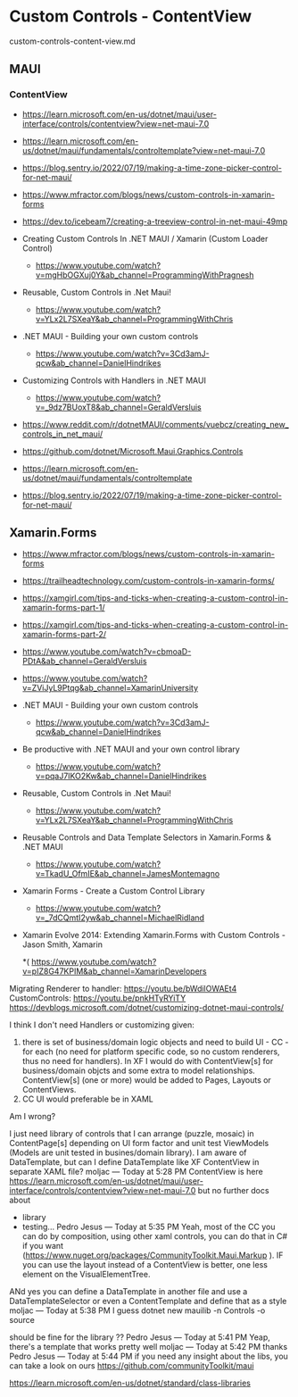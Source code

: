 # Custom Controls - ContentView

custom-controls-content-view.md

## MAUI

### ContentView

*   https://learn.microsoft.com/en-us/dotnet/maui/user-interface/controls/contentview?view=net-maui-7.0

*   https://learn.microsoft.com/en-us/dotnet/maui/fundamentals/controltemplate?view=net-maui-7.0

*   https://blog.sentry.io/2022/07/19/making-a-time-zone-picker-control-for-net-maui/

*   https://www.mfractor.com/blogs/news/custom-controls-in-xamarin-forms

*   https://dev.to/icebeam7/creating-a-treeview-control-in-net-maui-49mp

*   Creating Custom Controls In .NET MAUI / Xamarin (Custom Loader Control)

    *   https://www.youtube.com/watch?v=mgHbOGXuj0Y&ab_channel=ProgrammingWithPragnesh

*   Reusable, Custom Controls in .Net Maui!

    *   https://www.youtube.com/watch?v=YLx2L7SXeaY&ab_channel=ProgrammingWithChris

*   .NET MAUI - Building your own custom controls

    *   https://www.youtube.com/watch?v=3Cd3amJ-qcw&ab_channel=DanielHindrikes

*   Customizing Controls with Handlers in .NET MAUI

    *   https://www.youtube.com/watch?v=_9dz7BUoxT8&ab_channel=GeraldVersluis

*   https://www.reddit.com/r/dotnetMAUI/comments/vuebcz/creating_new_controls_in_net_maui/

*   https://github.com/dotnet/Microsoft.Maui.Graphics.Controls

*   https://learn.microsoft.com/en-us/dotnet/maui/fundamentals/controltemplate

*   https://blog.sentry.io/2022/07/19/making-a-time-zone-picker-control-for-net-maui/

## Xamarin.Forms

*   https://www.mfractor.com/blogs/news/custom-controls-in-xamarin-forms

*   https://trailheadtechnology.com/custom-controls-in-xamarin-forms/

*   https://xamgirl.com/tips-and-ticks-when-creating-a-custom-control-in-xamarin-forms-part-1/

*   https://xamgirl.com/tips-and-ticks-when-creating-a-custom-control-in-xamarin-forms-part-2/

*   https://www.youtube.com/watch?v=cbmoaD-PDtA&ab_channel=GeraldVersluis

*   https://www.youtube.com/watch?v=ZViJyL9Ptqg&ab_channel=XamarinUniversity

*   .NET MAUI - Building your own custom controls

    *   https://www.youtube.com/watch?v=3Cd3amJ-qcw&ab_channel=DanielHindrikes

*   Be productive with .NET MAUI and your own control library

    *   https://www.youtube.com/watch?v=pqaJ7IKO2Kw&ab_channel=DanielHindrikes

*   Reusable, Custom Controls in .Net Maui!

    *   https://www.youtube.com/watch?v=YLx2L7SXeaY&ab_channel=ProgrammingWithChris

*   Reusable Controls and Data Template Selectors in Xamarin.Forms & .NET MAUI

    *   https://www.youtube.com/watch?v=TkadU_OfmIE&ab_channel=JamesMontemagno

*   Xamarin Forms - Create a Custom Control Library

    *   https://www.youtube.com/watch?v=_7dCQmtI2yw&ab_channel=MichaelRidland

*   Xamarin Evolve 2014: Extending Xamarin.Forms with Custom Controls - Jason Smith, Xamarin

    *(  https://www.youtube.com/watch?v=pIZ8G47KPIM&ab_channel=XamarinDevelopers




Migrating Renderer to handler: https://youtu.be/bWdilOWAEt4
CustomControls: https://youtu.be/pnkHTyRYiTY
https://devblogs.microsoft.com/dotnet/customizing-dotnet-maui-controls/




I think I don't need Handlers or customizing given: 
1. there is set of business/domain logic objects and need to build UI - CC - for each (no need for platform specific code, so no custom renderers, thus no need for handlers). In XF I would do with ContentView[s] for business/domain objcts and some extra to model relationships. ContentView[s] (one or more) would be added to Pages, Layouts or ContentViews.
2. CC UI would preferable be in XAML

Am I wrong? 

I just need library of controls that I can arrange (puzzle, mosaic) in ContentPage[s] depending on UI form factor and unit test ViewModels (Models are unit tested in busines/domain library).
I am aware of DataTemplate, but can I define DataTemplate like XF ContentView in separate XAML file?
moljac — Today at 5:28 PM
ContentView is here
https://learn.microsoft.com/en-us/dotnet/maui/user-interface/controls/contentview?view=net-maui-7.0
but no further docs about
- library
- testing...
Pedro Jesus — Today at 5:35 PM
Yeah, most of the CC you can do by composition, using other xaml controls, you can do that in C# if you want (https://www.nuget.org/packages/CommunityToolkit.Maui.Markup ).
IF you can use the layout instead of a ContentView is better, one less element on the VisualElementTree.

ANd yes you can define a DataTemplate in another file and use a DataTemplateSelector or even a ContentTemplate and define that as a style
moljac — Today at 5:38 PM
I guess
dotnet new mauilib -n Controls -o source

should be fine for the library
??
Pedro Jesus — Today at 5:41 PM
Yeap, there's a template that works pretty well
moljac — Today at 5:42 PM
thanks
Pedro Jesus — Today at 5:44 PM
if you need any insight about the libs, you can take a look on ours
https://github.com/communityToolkit/maui

https://learn.microsoft.com/en-us/dotnet/standard/class-libraries




